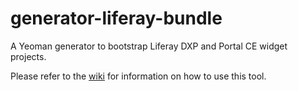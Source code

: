 # generator-liferay-bundle

A Yeoman generator to bootstrap Liferay DXP and Portal CE widget projects.

Please refer to the
[wiki](https://github.com/liferay/liferay-npm-build-tools/wiki/How-to-use-generator-liferay-bundle)
for information on how to use this tool.
